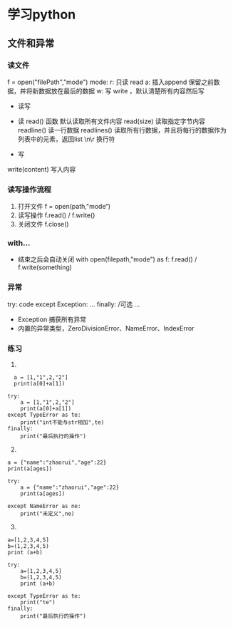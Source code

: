 # 学习python

## 文件和异常

### 读文件
 f = open("filePath","mode")
 mode:
 r: 只读 read
 a: 插入append 保留之前数据，并将新数据放在最后的数据
 w: 写  write ，默认清楚所有内容然后写  
 + 读写

 * 读
 read()  函数     默认读取所有文件内容
 read(size)  读取指定字节内容
 readline()   读一行数据
 readlines()   读取所有行数据，并且将每行的数据作为列表中的元素，返回list
 \n\r  换行符


 * 写

 write(content)    写入内容  

 ### 读写操作流程
 1. 打开文件  f = open(path,"mode“)
 2. 读写操作  f.read()  /  f.write()
 3. 关闭文件  f.close()


### with... 
* 结束之后会自动关闭
with open(filepath,"mode")  as  f:
    f.read()   /   f.write(something)


###  异常 

try:
    code
except Exception:
    ...
finally:  /可选
    ...

* Exception 捕获所有异常
* 内置的异常类型，ZeroDivisionError、NameError、IndexError


### 练习
1. 
```
  a = [1,"1",2,"2"]
  print(a[0]+a[1])
```
```
try:
    a = [1,"1",2,"2"]
    print(a[0]+a[1])
except TypeError as te:
    print("int不能与str相加",te)
finally:
    print("最后执行的操作")

```


2. 
```
a = {"name":"zhaorui","age":22}
print(a[ages])
```

```
try: 
    a = {"name":"zhaorui","age":22}
    print(a[ages])

except NameError as ne:
    print("未定义",ne)
```




3. 
```
a=[1,2,3,4,5]
b=(1,2,3,4,5)
print (a+b)
```

```
try: 
    a=[1,2,3,4,5]
    b=(1,2,3,4,5)
    print (a+b)

except TypeError as te:
    print("te")
finally:
    print("最后执行的操作")
```




